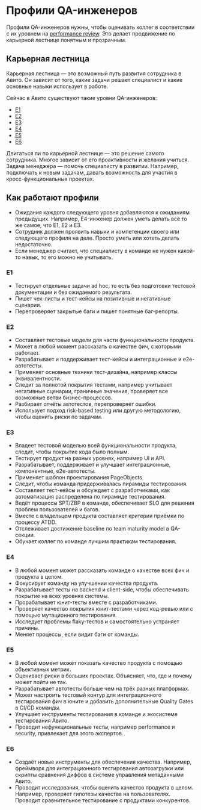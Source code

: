 # Профили QA-инженеров

Профили QA-инженеров нужны, чтобы оценивать коллег в соответствии с их уровнем на [performance review](https://github.com/avito-tech/playbook/blob/master/goal-setting.md#performance-review). Это делает продвижение по карьерной лестнице понятным и прозрачным. 

## Карьерная лестница
Карьерная лестница — это возможный путь развития сотрудника в Авито. Он зависит от того, какие задачи решает специалист и какие основные навыки использует в работе.

Сейчас в Авито существуют такие уровни QA-инженеров:

- [Е1](https://github.com/avito-tech/playbook/blob/master/QA-profile.md#E1)
- [Е2](https://github.com/avito-tech/playbook/blob/master/QA-profile.md#E2)
- [Е3](https://github.com/avito-tech/playbook/blob/master/QA-profile.md#E3)
- [Е4](https://github.com/avito-tech/playbook/blob/master/QA-profile.md#E4)
- [Е5](https://github.com/avito-tech/playbook/blob/master/QA-profile.md#E5)
- [Е6](https://github.com/avito-tech/playbook/blob/master/QA-profile.md#е6)

Двигаться ли по карьерной лестнице — это решение самого сотрудника. Многое зависит от его проактивности и желания учиться. Задача менеджера — помочь специалисту в развитии. Например, подключать к новым задачам, давать возможность для участия в кросс-функциональных проектах.

## Как работают профили
- Ожидания каждого следующего уровня добавляются к ожиданиям предыдущих. Например, E4-инженер должен уметь делать всё то же самое, что E1, E2 и E3.
- Сотрудник должен проявить навыки и компетенции своего или следующего профиля на деле. Просто уметь или хотеть делать недостаточно.
- Если менеджер считает, что специалисту в команде не нужен какой-то навык, то его можно не учитывать.

### Е1
- Тестирует отдельные задачи ad hoc, то есть без подготовки тестовой документации и без ожидаемого результата.
- Пишет чек-листы и тест-кейсы на позитивные и негативные сценарии.
- Перепроверяет закрытые баги и пишет понятные баг-репорты.

### Е2
- Составляет тестовые модели для части функциональности продукта.
- Может в любой момент рассказать о качестве фич, с которыми работает.
- Разрабатывает и поддерживает тест-кейсы и интеграционные и е2е-автотесты.
- Применяет основные техники тест-дизайна, например классы эквивалентности.
- Следит за полнотой покрытия тестами, например учитывает негативные сценарии, граничные значения, проверяет все возможные ветви бизнес-процессов.
- Разбирает отчёты автотестов, перепроверяет ошибки.
- Использует подход risk-based testing или другую методологию, чтобы оценить риски по задачам.

### Е3
- Владеет тестовой моделью всей функциональности продукта, следит, чтобы покрытие кода было полным.
- Тестирует продукт на разных уровнях, например UI и API.
- Разрабатывает, поддерживает и улучшает интеграционные, компонентные, е2е-автотесты.
- Применяет шаблон проектирования PageObjects.
- Следит, чтобы команда придерживалась пирамиды тестирования.
- Составляет тест-кейсы и обсуждает с разработчиками, как автоматизация распределена по пирамиде тестирования.
- Ведёт процессы SPT/ZBP в команде, обеспечивает SLO для решения проблем пользователей и багов.
- Вместе с владельцем продукта составляет критерии приёмки по процессу ATDD.
- Отслеживает достижение baseline по team maturity model в QA-секции.
- Обучает коллег по команде лучшим практикам тестирования.

### Е4
- В любой момент может рассказать команде о качестве всех фич и продукта в целом.
- Фокусирует команду на улучшении качества продукта.
- Разрабатывает тесты на backend и client-side, чтобы обеспечивать покрытие на всех уровнях системы.
- Прорабатывает юнит-тесты вместе с разработчиками.
- Проверяет качество покрытия юнит-тестами через код-ревью или с помощью мутационного тестирования.
- Исследует проблемы flaky-тестов и самостоятельно устраняет причины.
- Меняет процессы, если видит баги от команды.

### Е5
- В любой момент может показать качество продукта с помощью объективных метрик.
- Оценивает риски в больших проектах. Объясняет, что, где и почему может пойти не так.
- Разрабатывает автотесты больше чем на трёх разных платформах.
- Может настроить тестовый контур для интеграционного тестирования фич в юните и добавить дополнительные Quality Gates в CI/CD команды.
- Улучшает инструменты тестирования в команде и экосистеме тестирования Авито.
- Проводит нефункциональные тесты, например performance и security, привлекает для этого экспертов.

### Е6
- Создаёт новые инструменты для обеспечения качества. Например, фреймворк для интеграционного тестирования автозагрузки или скрипты сравнения диффов в системе управления метаданными Авито.
- Проводит исследования, чтобы оценить качество продукта в целом. Например, проверяет гипотезы качества на пользователях. Проводит сравнительное тестирование с продуктами конкурентов. 

